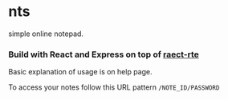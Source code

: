 # nts
simple online notepad.

### Build with React and Express on top of [raect-rte](https://github.com/sstur/react-rte)

Basic explanation of usage is on help page.

To access your notes follow this URL pattern `/NOTE_ID/PASSWORD`
